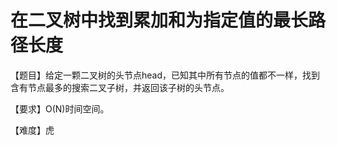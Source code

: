 # 在二叉树中找到累加和为指定值的最长路径长度

【题目】给定一颗二叉树的头节点head，已知其中所有节点的值都不一样，找到含有节点最多的搜索二叉子树，并返回该子树的头节点。

【要求】O(N)时间空间。

【难度】虎

